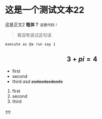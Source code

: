 # 这是一个测试文本22
这是正文2
**粗体？**
`这是代码！`
> 我没有说过这句话
```
execute as @a run say 1
```
$$
3+pi=4
$$
----------
- first
- second
- third
*asd*
~~asdasdasdasds~~
1. first
2. second
3. third
###### 111